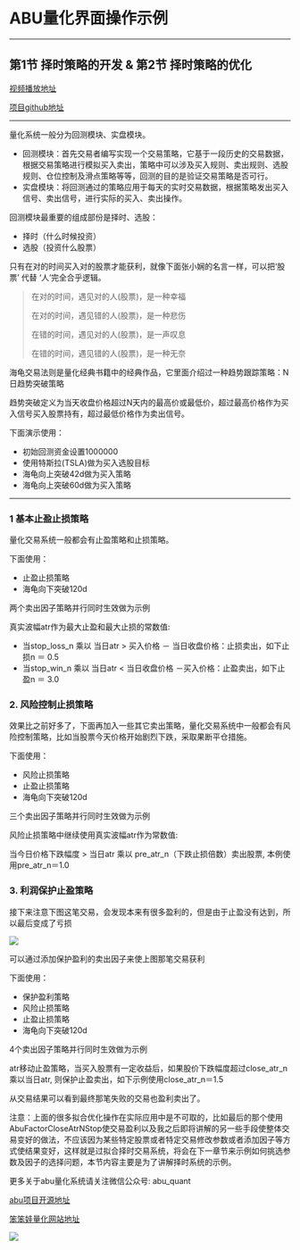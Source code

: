 
# ABU量化界面操作示例 


-----------------

## 第1节 择时策略的开发  & 第2节 择时策略的优化


[视频播放地址](https://v.qq.com/x/page/g0555b9k6ge.html)


[项目github地址](https://github.com/bbfamily/abu)

------------------------------------------

量化系统一般分为回测模块、实盘模块。

* 回测模块：首先交易者编写实现一个交易策略，它基于一段历史的交易数据，根据交易策略进行模拟买入卖出，策略中可以涉及买入规则、卖出规则、选股规则、仓位控制及滑点策略等等，回测的目的是验证交易策略是否可行。
* 实盘模块：将回测通过的策略应用于每天的实时交易数据，根据策略发出买入信号、卖出信号，进行实际的买入、卖出操作。

回测模块最重要的组成部份是择时、选股：

* 择时（什么时候投资）
* 选股（投资什么股票）

只有在对的时间买入对的股票才能获利，就像下面张小娴的名言一样，可以把‘股票’ 代替 ‘人’完全合乎逻辑。

>在对的时间，遇见对的人(股票)，是一种幸福 
>
>在对的时间，遇见错的人(股票)，是一种悲伤 
>
>在错的时间，遇见对的人(股票)，是一声叹息 
>
>在错的时间，遇见错的人(股票)，是一种无奈 

海龟交易法则是量化经典书籍中的经典作品，它里面介绍过一种趋势跟踪策略：N日趋势突破策略

趋势突破定义为当天收盘价格超过N天内的最高价或最低价，超过最高价格作为买入信号买入股票持有，超过最低价格作为卖出信号。

下面演示使用：

* 初始回测资金设置1000000
* 使用特斯拉(TSLA)做为买入选股目标
* 海龟向上突破42d做为买入策略
* 海龟向上突破60d做为买入策略

-----------------

### 1  基本止盈止损策略

量化交易系统一般都会有止盈策略和止损策略。

下面使用：

* 止盈止损策略
* 海龟向下突破120d

两个卖出因子策略并行同时生效做为示例

真实波幅atr作为最大止盈和最大止损的常数值:

* 当stop_loss_n 乘以 当日atr > 买入价格 － 当日收盘价格：止损卖出，如下止损n ＝ 0.5
* 当stop_win_n 乘以 当日atr < 当日收盘价格 －买入价格：止盈卖出，如下止盈n ＝ 3.0




### 2. 风险控制止损策略

效果比之前好多了，下面再加入一些其它卖出策略，量化交易系统中一般都会有风险控制策略，比如当股票今天价格开始剧烈下跌，采取果断平仓措施。

下面使用：

* 风险止损策略
* 止盈止损策略
* 海龟向下突破120d

三个卖出因子策略并行同时生效做为示例

风险止损策略中继续使用真实波幅atr作为常数值: 

当今日价格下跌幅度 > 当日atr 乘以 pre_atr_n（下跌止损倍数）卖出股票, 本例使用pre_atr_n＝1.0

### 3. 利润保护止盈策略

接下来注意下图这笔交易，会发现本来有很多盈利的，但是由于止盈没有达到，所以最后变成了亏损

![](../abupy_lecture/image/1.3.png)

可以通过添加保护盈利的卖出因子来使上图那笔交易获利

下面使用：

* 保护盈利策略
* 风险止损策略
* 止盈止损策略
* 海龟向下突破120d

4个卖出因子策略并行同时生效做为示例

atr移动止盈策略，当买入股票有一定收益后，如果股价下跌幅度超过close_atr_n乘以当日atr, 则保护止盈卖出，如下示例使用close_atr_n＝1.5

从交易结果可以看到最终那笔失败的交易也盈利卖出了。

注意：上面的很多拟合优化操作在实际应用中是不可取的，比如最后的那个使用AbuFactorCloseAtrNStop使交易盈利以及我之后即将讲解的另一些手段使整体交易变好的做法，不应该因为某些特定股票或者特定交易修改参数或者添加因子等方式使结果变好，这样就是过拟合择时交易系统，将会在下一章节来示例如何挑选参数及因子的选择问题，本节内容主要是为了讲解择时系统的示例。


更多关于abu量化系统请关注微信公众号: abu_quant

[abu项目开源地址](https://github.com/bbfamily/abu)   

[笨笨娃量化网站地址](http://abuquant.com)

![](../abupy_lecture/image/qrcode.jpg)
